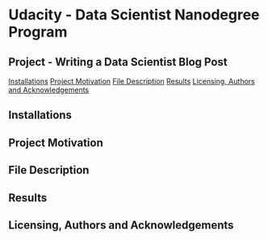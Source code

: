 # Udacity - Data Scientist Nanodegree Program
## Project - Writing a Data Scientist Blog Post

[Installations](#inst)
[Project Motivation](#promot)
[File Description](#filedesc)
[Results](#results)
[Licensing, Authors and Acknowledgements](#license)

<a id='inst'></a>
## Installations

<a id='promot'></a>
## Project Motivation

<a id='filedesc'></a>
## File Description

<a id='results'></a>
## Results

<a id='license'></a>
## Licensing, Authors and Acknowledgements
